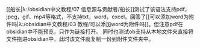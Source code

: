 [[船长|λ:/obsidian中文教程/07 信息源与贡献者/船长]]测试了该语法支持pdf，jpeg，gif、mp4等格式，不支持txt，word，excel。回答了[[可以添加word为附件吗|λ:/obsidian中文教程/03 教程/可以添加word为附件吗]]。但注意pdf在obsidian中不能预览，只作为链接打开。
同时也测试ob支持从本地文件夹直接将文件拖进obsidian中，此时该文件就复制一份到附件文件夹中。
